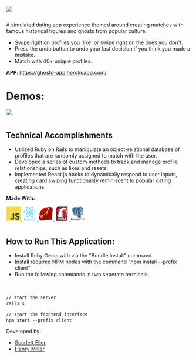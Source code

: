 # <img src='title-large.png' width='500'>

A simulated dating app experience themed around creating matches with famous historical figures and ghosts from popular culture.

* Swipe right on profiles you 'like' or swipe right on the ones you don't.
* Press the undo button to undo your last decision if you think you made a mistake.
* Match with 40+ unique profiles.


**APP**: https://ghostd-app.herokuapp.com/

# Demos:

<img src='ghostd-demo.gif' width='750'>

#
## Technical Accomplishments

* Utilized Ruby on Rails to manipulate an object-relational database of profiles that are randomly assigned to match with the user.
* Developed a series of custom methods to track and manage profile relationships, such as likes and resets.
* Implemented React.js hooks to dynamically respond to user inputs, creating card swiping functionality reminiscent to popular dating applications

**Made With:** 

<a href="https://developer.mozilla.org/en-US/docs/Web/JavaScript" target="_blank" rel="noreferrer"> <img src="https://raw.githubusercontent.com/devicons/devicon/master/icons/javascript/javascript-original.svg" alt="javascript" width="40" height="40"/> </a> 
  <a href="https://reactjs.org/" target="_blank" rel="noreferrer"> <img src="https://raw.githubusercontent.com/devicons/devicon/master/icons/react/react-original-wordmark.svg" alt="react" width="40" height="40"/> </a> 
  <a href="https://www.ruby-lang.org/en/" target="_blank" rel="noreferrer"> <img src="https://raw.githubusercontent.com/devicons/devicon/master/icons/ruby/ruby-original.svg" alt="ruby" width="40" height="40"/> </a>
   <a href="https://rubyonrails.org" target="_blank" rel="noreferrer"> <img src="https://raw.githubusercontent.com/devicons/devicon/master/icons/rails/rails-original-wordmark.svg" alt="rails" width="40" height="40"/> </a> 
    <a href="https://www.postgresql.org" target="_blank" rel="noreferrer"> <img src="https://raw.githubusercontent.com/devicons/devicon/master/icons/postgresql/postgresql-original-wordmark.svg" alt="postgresql" width="40" height="40"/> </a>
#

## How to Run This Application:
* Install Ruby Gems with via the "Bundle Install" command
* Install required NPM nodes with the command "npm install --prefix client"
* Run the following commands in two seperate terminals:

```


// start the server
rails s 
```

```
// start the frontend interface
npm start --prefix client 
```

Developed by: 
* [Scarlett Eller](https://github.com/ScarlettEller1715)
* [Henry Miller](https://github.com/henreth/) 
